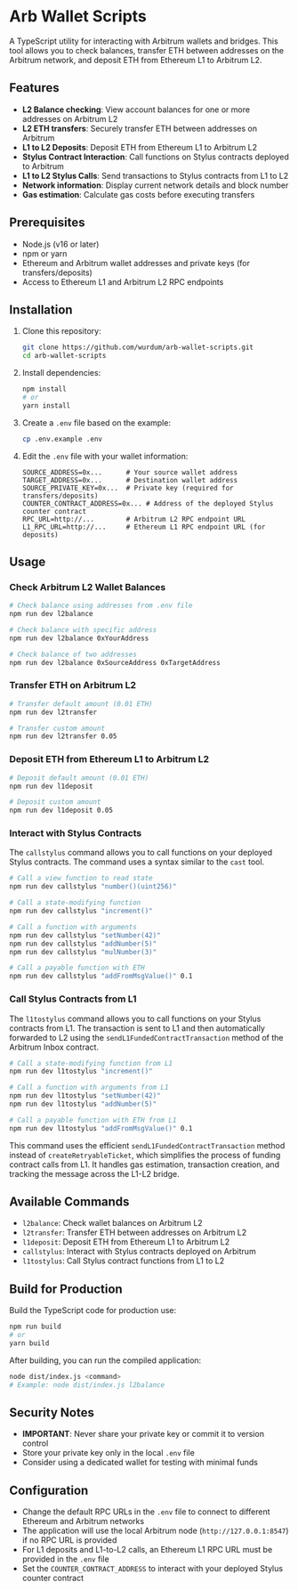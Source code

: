 # Arb Wallet Scripts

A TypeScript utility for interacting with Arbitrum wallets and bridges. This tool allows you to check balances, transfer ETH between addresses on the Arbitrum network, and deposit ETH from Ethereum L1 to Arbitrum L2.

## Features

- **L2 Balance checking**: View account balances for one or more addresses on Arbitrum L2
- **L2 ETH transfers**: Securely transfer ETH between addresses on Arbitrum
- **L1 to L2 Deposits**: Deposit ETH from Ethereum L1 to Arbitrum L2
- **Stylus Contract Interaction**: Call functions on Stylus contracts deployed to Arbitrum
- **L1 to L2 Stylus Calls**: Send transactions to Stylus contracts from L1 to L2
- **Network information**: Display current network details and block number
- **Gas estimation**: Calculate gas costs before executing transfers

## Prerequisites

- Node.js (v16 or later)
- npm or yarn
- Ethereum and Arbitrum wallet addresses and private keys (for transfers/deposits)
- Access to Ethereum L1 and Arbitrum L2 RPC endpoints

## Installation

1. Clone this repository:
   ```bash
   git clone https://github.com/wurdum/arb-wallet-scripts.git
   cd arb-wallet-scripts
   ```

2. Install dependencies:
   ```bash
   npm install
   # or
   yarn install
   ```

3. Create a `.env` file based on the example:
   ```bash
   cp .env.example .env
   ```

4. Edit the `.env` file with your wallet information:
   ```
   SOURCE_ADDRESS=0x...      # Your source wallet address
   TARGET_ADDRESS=0x...      # Destination wallet address
   SOURCE_PRIVATE_KEY=0x...  # Private key (required for transfers/deposits)
   COUNTER_CONTRACT_ADDRESS=0x... # Address of the deployed Stylus counter contract
   RPC_URL=http://...        # Arbitrum L2 RPC endpoint URL
   L1_RPC_URL=http://...     # Ethereum L1 RPC endpoint URL (for deposits)
   ```

## Usage

### Check Arbitrum L2 Wallet Balances

```bash
# Check balance using addresses from .env file
npm run dev l2balance

# Check balance with specific address
npm run dev l2balance 0xYourAddress

# Check balance of two addresses
npm run dev l2balance 0xSourceAddress 0xTargetAddress
```

### Transfer ETH on Arbitrum L2

```bash
# Transfer default amount (0.01 ETH)
npm run dev l2transfer

# Transfer custom amount
npm run dev l2transfer 0.05
```

### Deposit ETH from Ethereum L1 to Arbitrum L2

```bash
# Deposit default amount (0.01 ETH)
npm run dev l1deposit

# Deposit custom amount
npm run dev l1deposit 0.05
```

### Interact with Stylus Contracts

The `callstylus` command allows you to call functions on your deployed Stylus contracts. The command uses a syntax similar to the `cast` tool.

```bash
# Call a view function to read state
npm run dev callstylus "number()(uint256)"

# Call a state-modifying function
npm run dev callstylus "increment()"

# Call a function with arguments
npm run dev callstylus "setNumber(42)"
npm run dev callstylus "addNumber(5)"
npm run dev callstylus "mulNumber(3)"

# Call a payable function with ETH
npm run dev callstylus "addFromMsgValue()" 0.1
```

### Call Stylus Contracts from L1

The `l1tostylus` command allows you to call functions on your Stylus contracts from L1. The transaction is sent to L1 and then automatically forwarded to L2 using the `sendL1FundedContractTransaction` method of the Arbitrum Inbox contract.

```bash
# Call a state-modifying function from L1
npm run dev l1tostylus "increment()"

# Call a function with arguments from L1
npm run dev l1tostylus "setNumber(42)"
npm run dev l1tostylus "addNumber(5)"

# Call a payable function with ETH from L1
npm run dev l1tostylus "addFromMsgValue()" 0.1
```

This command uses the efficient `sendL1FundedContractTransaction` method instead of `createRetryableTicket`, which simplifies the process of funding contract calls from L1. It handles gas estimation, transaction creation, and tracking the message across the L1-L2 bridge.

## Available Commands

- `l2balance`: Check wallet balances on Arbitrum L2
- `l2transfer`: Transfer ETH between addresses on Arbitrum L2
- `l1deposit`: Deposit ETH from Ethereum L1 to Arbitrum L2
- `callstylus`: Interact with Stylus contracts deployed on Arbitrum
- `l1tostylus`: Call Stylus contract functions from L1 to L2

## Build for Production

Build the TypeScript code for production use:

```bash
npm run build
# or
yarn build
```

After building, you can run the compiled application:

```bash
node dist/index.js <command>
# Example: node dist/index.js l2balance
```

## Security Notes

- **IMPORTANT**: Never share your private key or commit it to version control
- Store your private key only in the local `.env` file
- Consider using a dedicated wallet for testing with minimal funds

## Configuration

- Change the default RPC URLs in the `.env` file to connect to different Ethereum and Arbitrum networks
- The application will use the local Arbitrum node (`http://127.0.0.1:8547`) if no RPC URL is provided
- For L1 deposits and L1-to-L2 calls, an Ethereum L1 RPC URL must be provided in the `.env` file
- Set the `COUNTER_CONTRACT_ADDRESS` to interact with your deployed Stylus counter contract

